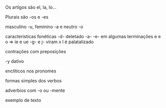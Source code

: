 Os artigos são el, la, lo...

Plurais são -os e -es

masculino -u, feminino -a e neutro -o

caracteristicas fonéticas
-d- deletado
-a- -e- em algumas terminações
e e o => ie e ue
-g- e j- viram x
l é palatalizado

contrações com preposições

-y dativo

enclíticos nos pronomes

formas simples dos verbos

adverbios com -o ou -mente

exemplo de texto